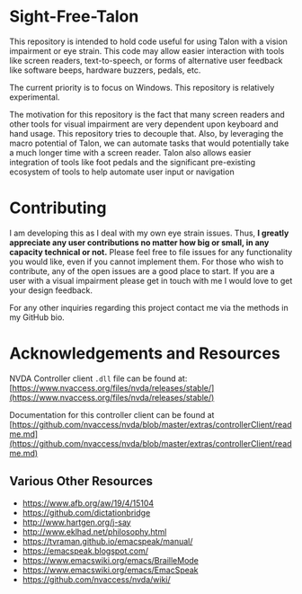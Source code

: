 # Sight-Free-Talon

This repository is intended to hold code useful for using Talon with a vision impairment or eye strain. This code may allow easier interaction with tools like screen readers, text-to-speech, or forms of alternative user feedback like software beeps, hardware buzzers, pedals, etc.

The current priority is to focus on Windows. This repository is relatively experimental.

The motivation for this repository is the fact that many screen readers and other tools for visual impairment are very dependent upon keyboard and hand usage. This repository tries to decouple that. Also, by leveraging the macro potential of Talon, we can automate tasks that would potentially take a much longer time with a screen reader. Talon also allows easier integration of tools like foot pedals and the significant pre-existing ecosystem of tools to help automate user input or navigation

# Contributing

I am developing this as I deal with my own eye strain issues. Thus, **I greatly appreciate any user contributions no matter how big or small, in any capacity technical or not.** Please feel free to file issues for any functionality you would like, even if you cannot implement them. For those who wish to contribute, any of the open issues are a good place to start. If you are a user with a visual impairment please get in touch with me I would love to get your design feedback.

For any other inquiries regarding this project contact me via the methods in my GitHub bio.

# Acknowledgements and Resources

NVDA Controller client `.dll` file can be found at: [https://www.nvaccess.org/files/nvda/releases/stable/](https://www.nvaccess.org/files/nvda/releases/stable/)

Documentation for this controller client can be found at
[https://github.com/nvaccess/nvda/blob/master/extras/controllerClient/readme.md](https://github.com/nvaccess/nvda/blob/master/extras/controllerClient/readme.md)

## Various Other Resources

- https://www.afb.org/aw/19/4/15104
- https://github.com/dictationbridge
- http://www.hartgen.org/j-say
- http://www.eklhad.net/philosophy.html
- https://tvraman.github.io/emacspeak/manual/
- https://emacspeak.blogspot.com/
- https://www.emacswiki.org/emacs/BrailleMode
- https://www.emacswiki.org/emacs/EmacSpeak
- https://github.com/nvaccess/nvda/wiki/

